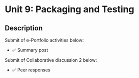# Unit 9: Packaging and Testing

## Description

Submit of e-Portfolio activities below:
- ✅ Summary post

Submit of Collaborative discussion 2 below:
- ✅ Peer responses
